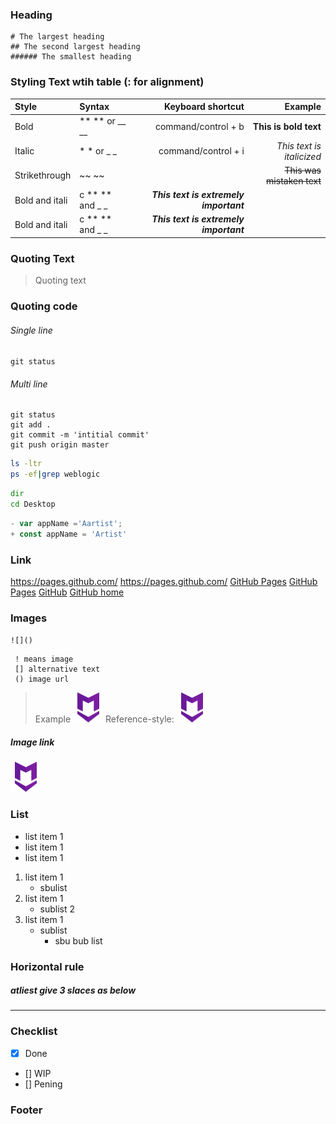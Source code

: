 ### Heading

```Heading
# The largest heading
## The second largest heading
###### The smallest heading
```
### Styling Text wtih table (: for alignment)
|Style|	Syntax|	Keyboard shortcut|	Example|
|:---|:---|---:|---:|
|Bold|	** ** or __ __	|command/control + b|	**This is bold text**|	
|Italic| * * or _ _| 	command/control + i|	*This text is italicized*|
|Strikethrough|	~~ ~~|    |~~This was mistaken text~~|
|Bold and itali|c	** ** and _ _| ***This text is extremely important***| |
|Bold and itali|c	** ** and _ _| **_This text is extremely important_**| |

### Quoting Text
>Quoting text
### Quoting code
###### Single line
`git status`
###### Multi line
```
git status
git add .
git commit -m 'intitial commit'
git push origin master
```
```sh
ls -ltr
ps -ef|grep weblogic
```
```cmd
dir
cd Desktop
```
```js
- var appName ='Aartist';
+ const appName = 'Artist'
```

### Link
https://pages.github.com/
<https://pages.github.com/>
[GitHub Pages](https://pages.github.com/)
[GitHub Pages](https://pages.github.com/ "tool tip")
[GitHub][1]
[GitHub home ][github]
### Images
`![]()`
```
 ! means image
 [] alternative text
 () image url
```
>Example
![alt text](https://github.com/adam-p/markdown-here/raw/master/src/common/images/icon48.png)
Reference-style: 
![alt text][logo]
##### Image link
[![GitHub](https://github.com/adam-p/markdown-here/raw/master/src/common/images/icon48.png)](http://github.com)
### List
* list item 1
* list item 1
* list item 1

1. list item 1
   * sbulist
1. list item 1
   + sublist 2
1. list item 1
   - sublist
     * sbu bub list
### Horizontal rule
##### atliest give 3 slaces as below
---
### Checklist
- [X] Done
- [] WIP
- [] Pening

### Footer
[1]: https://pages.github.com/
[github]: https://pages.github.com/home
[logo]: https://github.com/adam-p/markdown-here/raw/master/src/common/images/icon48.png "Logo Title Text 2"
